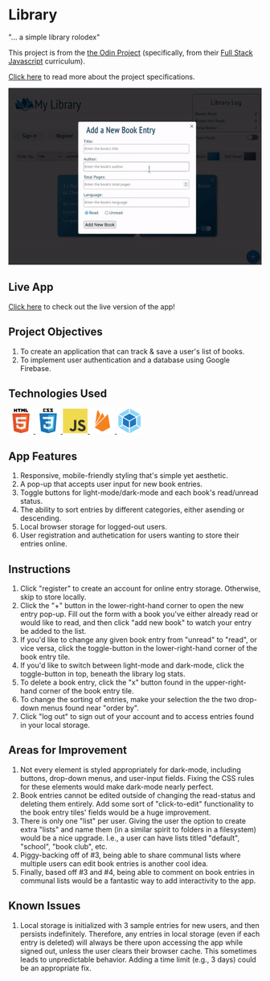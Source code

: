 # Library

"... a simple library rolodex"

This project is from the [the Odin Project](https://www.theodinproject.com) (specifically, from their [Full Stack Javascript](https://www.theodinproject.com/paths/full-stack-javascript) curriculum). 

[Click here](https://www.theodinproject.com/paths/full-stack-javascript/courses/javascript/lessons/library) to read more about the project specifications.

![live preview of the library app](./public/images/sample.gif)

## Live App

[Click here](https://mpieciak18.github.io/library/) to check out the live version of the app!

## Project Objectives

1. To create an application that can track & save a user's list of books.
2. To implement user authentication and a database using Google Firebase.

## Technologies Used

<p align="left"> 
<a href="https://developer.mozilla.org/en-US/docs/Web/HTML" target="_blank"> <img src="https://raw.githubusercontent.com/devicons/devicon/master/icons/html5/html5-original-wordmark.svg" alt="html5" width="50" height="50"/> </a> 
<a href="https://developer.mozilla.org/en-US/docs/Web/CSS" target="_blank"> <img src="https://raw.githubusercontent.com/devicons/devicon/master/icons/css3/css3-original-wordmark.svg" alt="css3" width="50" height="50"/> </a>
<a href="https://developer.mozilla.org/en-US/docs/Web/JavaScript" target="_blank"> <img src="https://raw.githubusercontent.com/devicons/devicon/master/icons/javascript/javascript-original.svg" alt="javascript" width="50" height="50"/> </a>
<a href="https://firebase.google.com/" target="_blank"> <img src="https://raw.githubusercontent.com/devicons/devicon/1119b9f84c0290e0f0b38982099a2bd027a48bf1/icons/firebase/firebase-plain.svg" alt="firebase" width="50" height="50"/> </a>
<a href="https://webpack.js.org" target="_blank"> <img src="https://raw.githubusercontent.com/devicons/devicon/1119b9f84c0290e0f0b38982099a2bd027a48bf1/icons/webpack/webpack-original.svg" alt="webpack" width="50" height="50"/> </a> 
</p>

## App Features

1. Responsive, mobile-friendly styling that's simple yet aesthetic.
2. A pop-up that accepts user input for new book entries.
3. Toggle buttons for light-mode/dark-mode and each book's read/unread status.
4. The ability to sort entries by different categories, either asending or descending.
5. Local browser storage for logged-out users.
6. User registration and authetication for users wanting to store their entries online.

## Instructions

1. Click "register" to create an account for online entry storage. Otherwise, skip to store locally.
2. Click the "+" button in the lower-right-hand corner to open the new entry pop-up. Fill out the form with a book you've either already read or would like to read, and then click "add new book" to watch your entry be added to the list.
3. If you'd like to change any given book entry from "unread" to "read", or vice versa, click the toggle-button in the lower-right-hand corner of the book entry tile.
4. If you'd like to switch between light-mode and dark-mode, click the toggle-button in top, beneath the library log stats.
5. To delete a book entry, click the "x" button found in the upper-right-hand corner of the book entry tile.
6. To change the sorting of entries, make your selection the the two drop-down menus found near "order by".
7. Click "log out" to sign out of your account and to access entries found in your local storage.

## Areas for Improvement

1. Not every element is styled appropriately for dark-mode, including buttons, drop-down menus, and user-input fields. Fixing the CSS rules for these elements would make dark-mode nearly perfect.
2. Book entries cannot be edited outside of changing the read-status and deleting them entirely. Add some sort of "click-to-edit" functionality to the book entry tiles' fields would be a huge improvement.
3. There is only one "list" per user. Giving the user the option to create extra "lists" and name them (in a similar spirit to folders in a filesystem) would be a nice upgrade. I.e., a user can have lists titled "default", "school", "book club", etc.
4. Piggy-backing off of #3, being able to share communal lists where multiple users can edit book entries is another cool idea.
5. Finally, based off #3 and #4, being able to comment on book entries in communal lists would be a fantastic way to add interactivity to the app.

## Known Issues

1. Local storage is initialized with 3 sample entries for new users, and then persists indefinitely. Therefore, any entries in local storage (even if each entry is deleted) will always be there upon accessing the app while signed out, unless the user clears their browser cache. This sometimes leads to unpredictable behavior. Adding a time limit (e.g., 3 days) could be an appropriate fix.